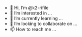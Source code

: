 - 👋 Hi, I’m @k2-rifile
- 👀 I’m interested in ...
- 🌱 I’m currently learning ...
- 💞️ I’m looking to collaborate on ...
- 📫 How to reach me ...

<!---
k2-rifile/k2-rifile is a ✨ special ✨ repository because its `README.md` (this file) appears on your GitHub profile.
You can click the Preview link to take a look at your changes.
--->

